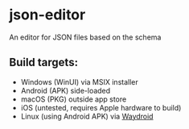 # json-editor
An editor for JSON files based on the schema

## Build targets:
- Windows (WinUI) via MSIX installer
- Android (APK) side-loaded
- macOS (PKG) outside app store
- iOS (untested, requires Apple hardware to build)
- Linux (using Android APK) via [Waydroid](https://waydro.id/)
